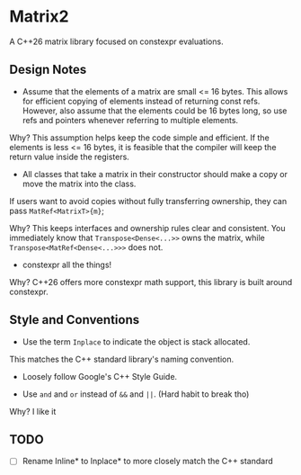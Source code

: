 # Matrix2

A C++26 matrix library focused on constexpr evaluations.

## Design Notes

- Assume that the elements of a matrix are small <= 16 bytes. This allows for
efficient copying of elements instead of returning const refs. However, also
assume that the elements could be 16 bytes long, so use refs and pointers
whenever referring to multiple elements.

Why? This assumption helps keep the code simple and efficient. If the elements
is less <= 16 bytes, it is feasible that the compiler will keep the return
value inside the registers.

- All classes that take a matrix in their constructor should make a copy or
move the matrix into the class. 

If users want to avoid copies without fully transferring ownership, they can
pass `MatRef<MatrixT>{m}`;

Why? This keeps interfaces and ownership rules clear and consistent.
You immediately know that `Transpose<Dense<...>>` owns the matrix, while
`Transpose<MatRef<Dense<...>>>` does not.

- constexpr all the things!

Why? C++26 offers more constexpr math support, this library is built around
constexpr.

## Style and Conventions

- Use the term `Inplace` to indicate the object is stack allocated.

This matches the C++ standard library's naming convention.

- Loosely follow Google's C++ Style Guide.

- Use `and` and `or` instead of `&&` and `||`. (Hard habit to break tho)

Why? I like it

## TODO

- [ ] Rename Inline* to Inplace* to more closely match the C++ standard
